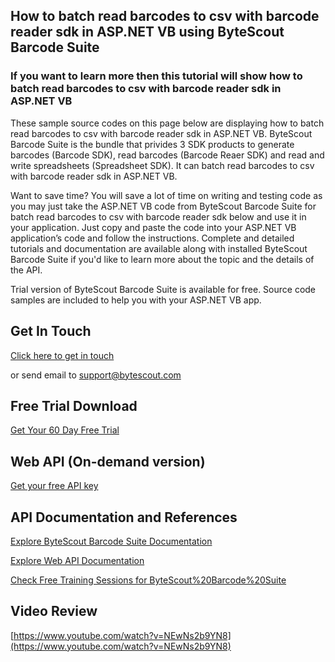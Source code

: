 ## How to batch read barcodes to csv with barcode reader sdk in ASP.NET VB using ByteScout Barcode Suite

### If you want to learn more then this tutorial will show how to batch read barcodes to csv with barcode reader sdk in ASP.NET VB

These sample source codes on this page below are displaying how to batch read barcodes to csv with barcode reader sdk in ASP.NET VB. ByteScout Barcode Suite is the bundle that privides 3  SDK products to generate barcodes (Barcode SDK), read barcodes (Barcode Reaer SDK) and read and write spreadsheets (Spreadsheet SDK). It can batch read barcodes to csv with barcode reader sdk in ASP.NET VB.

Want to save time? You will save a lot of time on writing and testing code as you may just take the ASP.NET VB code from ByteScout Barcode Suite for batch read barcodes to csv with barcode reader sdk below and use it in your application. Just copy and paste the code into your ASP.NET VB application’s code and follow the instructions. Complete and detailed tutorials and documentation are available along with installed ByteScout Barcode Suite if you'd like to learn more about the topic and the details of the API.

Trial version of ByteScout Barcode Suite is available for free. Source code samples are included to help you with your ASP.NET VB app.

## Get In Touch

[Click here to get in touch](https://bytescout.zendesk.com/hc/en-us/requests/new?subject=ByteScout%20Barcode%20Suite%20Question)

or send email to [support@bytescout.com](mailto:support@bytescout.com?subject=ByteScout%20Barcode%20Suite%20Question) 

## Free Trial Download

[Get Your 60 Day Free Trial](https://bytescout.com/download/web-installer?utm_source=github-readme)

## Web API (On-demand version)

[Get your free API key](https://pdf.co/documentation/api?utm_source=github-readme)

## API Documentation and References

[Explore ByteScout Barcode Suite Documentation](https://bytescout.com/documentation/index.html?utm_source=github-readme)

[Explore Web API Documentation](https://pdf.co/documentation/api?utm_source=github-readme)

[Check Free Training Sessions for ByteScout%20Barcode%20Suite](https://academy.bytescout.com/)

## Video Review

[https://www.youtube.com/watch?v=NEwNs2b9YN8](https://www.youtube.com/watch?v=NEwNs2b9YN8)